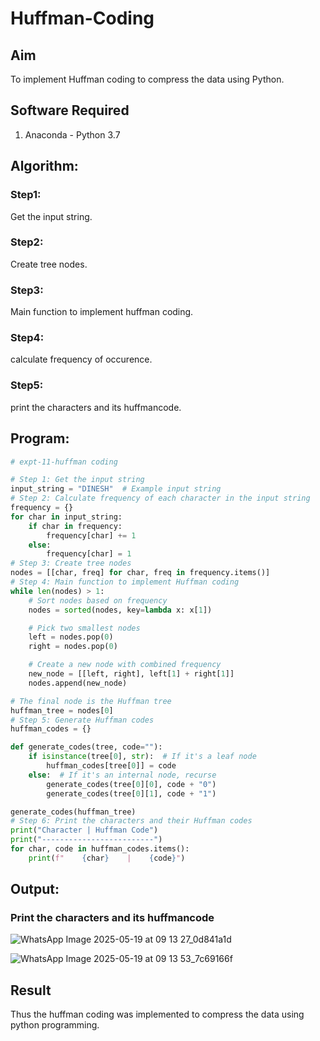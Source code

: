 # Huffman-Coding
## Aim
To implement Huffman coding to compress the data using Python.

## Software Required
1. Anaconda - Python 3.7

## Algorithm:
### Step1:
Get the input string.

### Step2:
Create tree nodes.

### Step3:
Main function to implement huffman coding.

### Step4:
calculate frequency of occurence.

### Step5:
print the characters and its huffmancode.


## Program:

``` Python
# expt-11-huffman coding

# Step 1: Get the input string
input_string = "DINESH"  # Example input string
# Step 2: Calculate frequency of each character in the input string
frequency = {}
for char in input_string:
    if char in frequency:
        frequency[char] += 1
    else:
        frequency[char] = 1
# Step 3: Create tree nodes
nodes = [[char, freq] for char, freq in frequency.items()]
# Step 4: Main function to implement Huffman coding
while len(nodes) > 1:
    # Sort nodes based on frequency
    nodes = sorted(nodes, key=lambda x: x[1])

    # Pick two smallest nodes
    left = nodes.pop(0)
    right = nodes.pop(0)

    # Create a new node with combined frequency
    new_node = [[left, right], left[1] + right[1]]
    nodes.append(new_node)

# The final node is the Huffman tree
huffman_tree = nodes[0]
# Step 5: Generate Huffman codes
huffman_codes = {}

def generate_codes(tree, code=""):
    if isinstance(tree[0], str):  # If it's a leaf node
        huffman_codes[tree[0]] = code
    else:  # If it's an internal node, recurse
        generate_codes(tree[0][0], code + "0")
        generate_codes(tree[0][1], code + "1")

generate_codes(huffman_tree)
# Step 6: Print the characters and their Huffman codes
print("Character | Huffman Code")
print("-------------------------")
for char, code in huffman_codes.items():
    print(f"    {char}    |    {code}")
```
## Output:
### Print the characters and its huffmancode
![WhatsApp Image 2025-05-19 at 09 13 27_0d841a1d](https://github.com/user-attachments/assets/222ee57c-d15c-496d-88a6-119036340040)

![WhatsApp Image 2025-05-19 at 09 13 53_7c69166f](https://github.com/user-attachments/assets/3d77b427-ebce-4b39-8b8a-e595452ae553)

## Result
Thus the huffman coding was implemented to compress the data using python programming.
